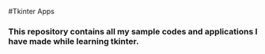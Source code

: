 #Tkinter Apps
### This repository contains all my sample codes and  applications I have made while learning tkinter.